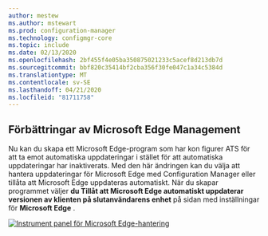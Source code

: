 ```yaml
---
author: mestew
ms.author: mstewart
ms.prod: configuration-manager
ms.technology: configmgr-core
ms.topic: include
ms.date: 02/13/2020
ms.openlocfilehash: 2bf455f4e05ba350875021233c5acef8d213db7d
ms.sourcegitcommit: bbf820c35414bf2cba356f30fe047c1a34c5384d
ms.translationtype: MT
ms.contentlocale: sv-SE
ms.lasthandoff: 04/21/2020
ms.locfileid: "81711758"
---
```

## <a name="improvements-to-microsoft-edge-management"></a><a name="bkmk_edge"></a>Förbättringar av Microsoft Edge Management
<!--4561024-->

Nu kan du skapa ett Microsoft Edge-program som har kon figurer ATS för att ta emot automatiska uppdateringar i stället för att automatiska uppdateringar har inaktiverats. Med den här ändringen kan du välja att hantera uppdateringar för Microsoft Edge med Configuration Manager eller tillåta att Microsoft Edge uppdateras automatiskt. När du skapar programmet väljer **du Tillåt att Microsoft Edge automatiskt uppdaterar versionen av klienten på slutanvändarens enhet** på sidan med inställningar för **Microsoft Edge** .

[![Instrument panel för Microsoft Edge-hantering](../../media/4561024-autoupdate-edge.png)](../../media/4561024-autoupdate-edge.png#lightbox)



